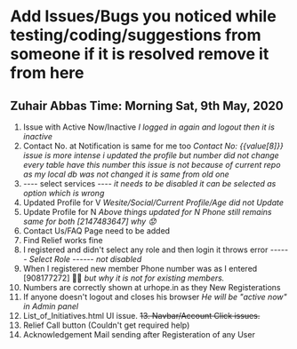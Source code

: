# Add Issues/Bugs you noticed while testing/coding/suggestions from someone if it is resolved remove it from here

## Zuhair Abbas Time: Morning Sat, 9th May, 2020
1. Issue with Active Now/Inactive
     _I logged in again and logout then it is inactive_
2. Contact No. at Notification is same for me too 
       _Contact No: {{value[8]}}_
       _issue is more intense i updated the profile but number did not change every table have this number_
      _this issue is not because of current repo as my local db was not changed it is same from old one_
3. ---- select services ----
       _it needs to be disabled_
       _it can be selected as option which is wrong_
4. Updated Profile for V
      _Wesite/Social/Current Profile/Age did not Update_
5. Update Profile for N
      _Above things updated for N_
       _Phone still remains same for both [2147483647] why 😟_
6. Contact Us/FAQ Page need to be added
7. Find Relief works fine
8. I registered and didn't select any role and then login it throws error
      _------ Select Role ------ not disabled_
9. When I registered new member Phone number was as I entered [908177272] 👍🏻 _but why it is not for existing members._
10. Numbers are correctly shown at urhope.in as they New Registerations
11. If anyone doesn't logout and closes his browser 
       _He will be "active now" in Admin panel_
12. List_of_Initiatives.html UI issue.
~~13. Navbar/Account Click issues.~~
14. Relief Call button (Couldn't get required help)
15. Acknowledgement Mail sending after Registeration of any User
